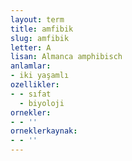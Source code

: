 ```yaml
---
layout: term
title: amfibik
slug: amfibik
letter: A
lisan: Almanca amphibisch
anlamlar:
- iki yaşamlı
ozellikler:
- - sıfat
  - biyoloji
ornekler:
- - ''
orneklerkaynak:
- - ''
---
```

